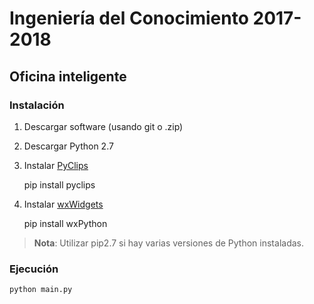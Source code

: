 # Ingeniería del Conocimiento 2017-2018

## Oficina inteligente

### Instalación

1. Descargar software (usando git o .zip)
2. Descargar Python 2.7
3. Instalar [PyClips](http://pyclips.sourceforge.net/web/)

    pip install pyclips

 5. Instalar [wxWidgets](https://wxpython.org)

    pip install wxPython

> **Nota**: Utilizar pip2.7 si hay varias versiones de Python instaladas.

### Ejecución

    python main.py 
